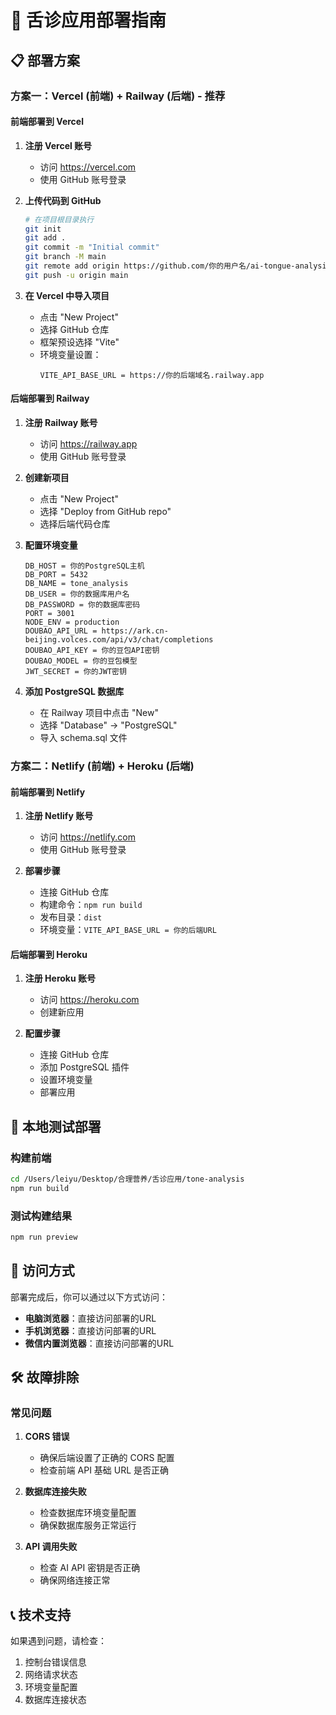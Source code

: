 # 🚀 舌诊应用部署指南

## 📋 部署方案

### 方案一：Vercel (前端) + Railway (后端) - 推荐

#### 前端部署到 Vercel

1. **注册 Vercel 账号**
   - 访问 https://vercel.com
   - 使用 GitHub 账号登录

2. **上传代码到 GitHub**
   ```bash
   # 在项目根目录执行
   git init
   git add .
   git commit -m "Initial commit"
   git branch -M main
   git remote add origin https://github.com/你的用户名/ai-tongue-analysis.git
   git push -u origin main
   ```

3. **在 Vercel 中导入项目**
   - 点击 "New Project"
   - 选择 GitHub 仓库
   - 框架预设选择 "Vite"
   - 环境变量设置：
     ```
     VITE_API_BASE_URL = https://你的后端域名.railway.app
     ```

#### 后端部署到 Railway

1. **注册 Railway 账号**
   - 访问 https://railway.app
   - 使用 GitHub 账号登录

2. **创建新项目**
   - 点击 "New Project"
   - 选择 "Deploy from GitHub repo"
   - 选择后端代码仓库

3. **配置环境变量**
   ```
   DB_HOST = 你的PostgreSQL主机
   DB_PORT = 5432
   DB_NAME = tone_analysis
   DB_USER = 你的数据库用户名
   DB_PASSWORD = 你的数据库密码
   PORT = 3001
   NODE_ENV = production
   DOUBAO_API_URL = https://ark.cn-beijing.volces.com/api/v3/chat/completions
   DOUBAO_API_KEY = 你的豆包API密钥
   DOUBAO_MODEL = 你的豆包模型
   JWT_SECRET = 你的JWT密钥
   ```

4. **添加 PostgreSQL 数据库**
   - 在 Railway 项目中点击 "New"
   - 选择 "Database" -> "PostgreSQL"
   - 导入 schema.sql 文件

### 方案二：Netlify (前端) + Heroku (后端)

#### 前端部署到 Netlify

1. **注册 Netlify 账号**
   - 访问 https://netlify.com
   - 使用 GitHub 账号登录

2. **部署步骤**
   - 连接 GitHub 仓库
   - 构建命令：`npm run build`
   - 发布目录：`dist`
   - 环境变量：`VITE_API_BASE_URL = 你的后端URL`

#### 后端部署到 Heroku

1. **注册 Heroku 账号**
   - 访问 https://heroku.com
   - 创建新应用

2. **配置步骤**
   - 连接 GitHub 仓库
   - 添加 PostgreSQL 插件
   - 设置环境变量
   - 部署应用

## 🔧 本地测试部署

### 构建前端
```bash
cd /Users/leiyu/Desktop/合理营养/舌诊应用/tone-analysis
npm run build
```

### 测试构建结果
```bash
npm run preview
```

## 📱 访问方式

部署完成后，你可以通过以下方式访问：

- **电脑浏览器**：直接访问部署的URL
- **手机浏览器**：直接访问部署的URL
- **微信内置浏览器**：直接访问部署的URL

## 🛠️ 故障排除

### 常见问题

1. **CORS 错误**
   - 确保后端设置了正确的 CORS 配置
   - 检查前端 API 基础 URL 是否正确

2. **数据库连接失败**
   - 检查数据库环境变量配置
   - 确保数据库服务正常运行

3. **API 调用失败**
   - 检查 AI API 密钥是否正确
   - 确保网络连接正常

## 📞 技术支持

如果遇到问题，请检查：
1. 控制台错误信息
2. 网络请求状态
3. 环境变量配置
4. 数据库连接状态
